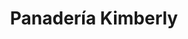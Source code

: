 ---
title: "Panadería Kimberly"
url: /san-lucas-sacatepequez/panaderia-kimberly/
shop: panadería
---